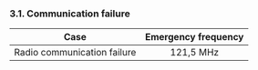 ### **3.1. Communication failure**

|            Case             | Emergency frequency |
| :-------------------------: | :-----------------: |
| Radio communication failure |      121,5 MHz      |
